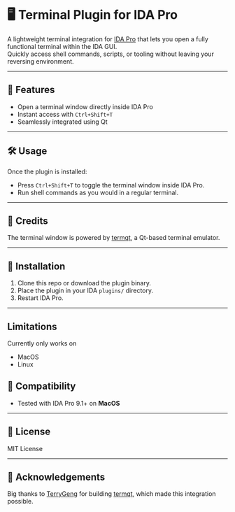 # 🖥️ Terminal Plugin for IDA Pro

A lightweight terminal integration for [IDA Pro](https://hex-rays.com/ida-pro/) that lets you open a fully functional terminal within the IDA GUI.  
Quickly access shell commands, scripts, or tooling without leaving your reversing environment.

---

## 🚀 Features

- Open a terminal window directly inside IDA Pro  
- Instant access with `Ctrl+Shift+T`  
- Seamlessly integrated using Qt

---

## 🛠 Usage

Once the plugin is installed:

- Press `Ctrl+Shift+T` to toggle the terminal window inside IDA Pro.
- Run shell commands as you would in a regular terminal.

---

## 🔗 Credits

The terminal window is powered by [termqt](https://github.com/TerryGeng/termqt), a Qt-based terminal emulator.

---

## 📁 Installation

1. Clone this repo or download the plugin binary.
2. Place the plugin in your IDA `plugins/` directory.
3. Restart IDA Pro.

---

## Limitations 

Currently only works on 

- MacOS
- Linux 

## 🧩 Compatibility

- Tested with IDA Pro 9.1+ on **MacOS**

---

## 📜 License

MIT License 

---

## 🙌 Acknowledgements

Big thanks to [TerryGeng](https://github.com/TerryGeng) for building [termqt](https://github.com/TerryGeng/termqt), which made this integration possible.